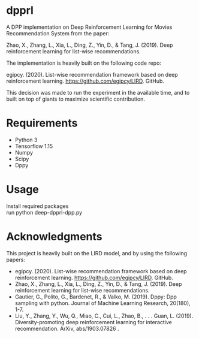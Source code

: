 # dpprl

A DPP implementation on Deep Reinforcement Learning for Movies Recommendation System from the paper:

Zhao, X., Zhang, L., Xia, L., Ding, Z., Yin, D., & Tang, J. (2019). Deep reinforcement learning for list-wise recommendations.

The implementation is heavily built on the following code repo: 

egipcy. (2020). List-wise recommendation framework based on deep reinforcement learning. https://github.com/egipcy/LIRD. GitHub.

This decision was made to run the experiment in the available time, and to built on top of giants to maximize scientific contribution.

# Requirements

* Python 3
* Tensorflow 1.15
* Numpy
* Scipy
* Dppy

# Usage

Install required packages<br>
run python deep-dpprl-dpp.py

# Acknowledgments

This project is heavily built on the LIRD model, and by using the following papers:

* egipcy. (2020). List-wise recommendation framework based on deep reinforcement learning. https://github.com/egipcy/LIRD. GitHub.
* Zhao, X., Zhang, L., Xia, L., Ding, Z., Yin, D., & Tang, J. (2019). Deep reinforcement learning for list-wise recommendations.
* Gautier, G., Polito, G., Bardenet, R., & Valko, M. (2019). Dppy: Dpp sampling with python. Journal of Machine Learning Research, 20(180), 1-7.
* Liu, Y., Zhang, Y., Wu, Q., Miao, C., Cui, L., Zhao, B., . . . Guan, L. (2019). Diversity-promoting deep reinforcement learning for interactive recommendation. ArXiv, abs/1903.07826 .
